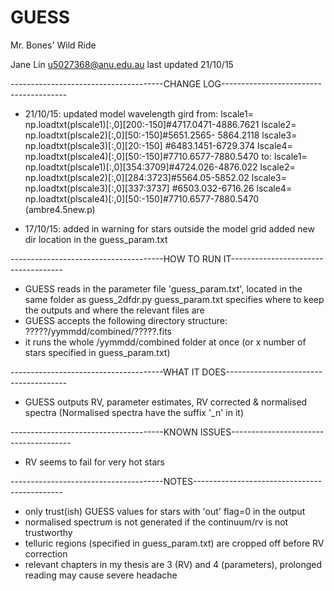 # GUESS
Mr. Bones' Wild Ride

Jane Lin 
u5027368@anu.edu.au
last updated 21/10/15

--------------------------------------CHANGE LOG---------------------------------------

- 21/10/15:
updated model wavelength gird from:
lscale1= np.loadtxt(plscale1)[:,0][200:-150]#4717.0471-4886.7621
lscale2= np.loadtxt(plscale2)[:,0][50:-150]#5651.2565- 5864.2118
lscale3= np.loadtxt(plscale3)[:,0][20:-150] #6483.1451-6729.374 
lscale4= np.loadtxt(plscale4)[:,0][50:-150]#7710.6577-7880.5470
to:
lscale1= np.loadtxt(plscale1)[:,0][354:3709]#4724.026-4876.022
lscale2= np.loadtxt(plscale2)[:,0][284:3723]#5564.05-5852.02
lscale3= np.loadtxt(plscale3)[:,0][337:3737] #6503.032-6716.26 
lscale4= np.loadtxt(plscale4)[:,0][50:-150]#7710.6577-7880.5470
(ambre4.5new.p)

- 17/10/15: 
added in warning for stars outside the model grid 
added new dir location in the guess_param.txt


--------------------------------------HOW TO RUN IT------------------------------------

- GUESS reads in the parameter file 'guess_param.txt', located in the same folder as guess_2dfdr.py 
guess_param.txt specifies where to keep the outputs and where the relevant files are
- GUESS accepts the following directory structure: 
?????/yymmdd/combined/?????.fits 
- it runs the whole /yymmdd/combined folder at once (or x number of stars specified in guess_param.txt)


--------------------------------------WHAT IT DOES--------------------------------------

- GUESS outputs RV, parameter estimates, RV corrected & normalised spectra (Normalised spectra 
have the suffix '_n' in it)


--------------------------------------KNOWN ISSUES--------------------------------------

- RV seems to fail for very hot stars


--------------------------------------NOTES---------------------------------------------

- only trust(ish) GUESS values for stars with 'out' flag=0 in the output
- normalised spectrum is not generated if the continuum/rv is not trustworthy 
- telluric regions (specified in guess_param.txt) are cropped off before RV correction
- relevant chapters in my thesis are 3 (RV) and 4 (parameters), prolonged reading may cause 
severe headache
